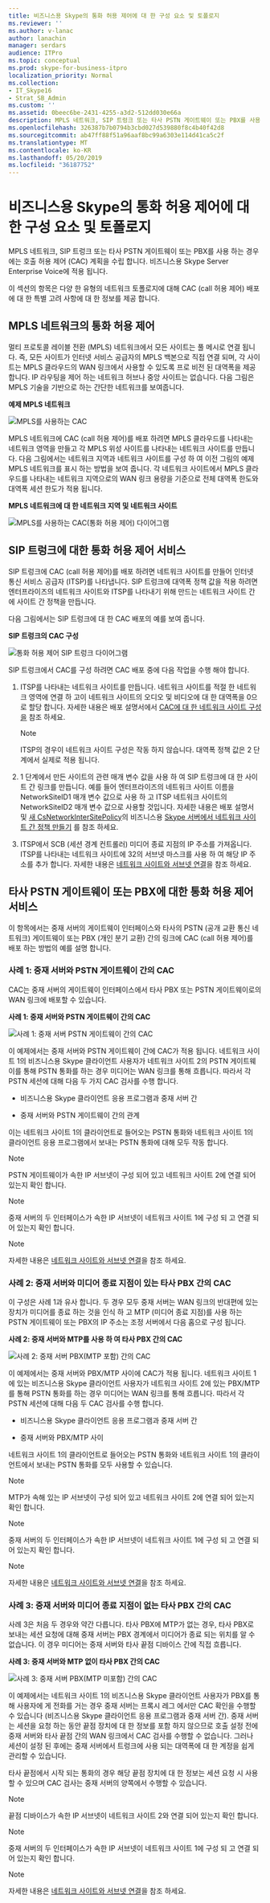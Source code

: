 ```yaml
---
title: 비즈니스용 Skype의 통화 허용 제어에 대 한 구성 요소 및 토폴로지
ms.reviewer: ''
ms.author: v-lanac
author: lanachin
manager: serdars
audience: ITPro
ms.topic: conceptual
ms.prod: skype-for-business-itpro
localization_priority: Normal
ms.collection:
- IT_Skype16
- Strat_SB_Admin
ms.custom: ''
ms.assetid: 0beec6be-2431-4255-a3d2-512dd030e66a
description: MPLS 네트워크, SIP 트렁크 또는 타사 PSTN 게이트웨이 또는 PBX를 사용 하는 경우에는 호출 허용 제어 (CAC) 계획을 수립 합니다. 비즈니스용 Skype Server Enterprise Voice에 적용 됩니다.
ms.openlocfilehash: 326387b7b0794b3cbd027d539880f8c4b40f42d8
ms.sourcegitcommit: ab47ff88f51a96aaf8bc99a6303e114d41ca5c2f
ms.translationtype: MT
ms.contentlocale: ko-KR
ms.lasthandoff: 05/20/2019
ms.locfileid: "36187752"
---
```

# <a name="components-and-topologies-for-call-admission-control-in-skype-for-business"></a>비즈니스용 Skype의 통화 허용 제어에 대 한 구성 요소 및 토폴로지

MPLS 네트워크, SIP 트렁크 또는 타사 PSTN 게이트웨이 또는 PBX를 사용 하는 경우에는 호출 허용 제어 (CAC) 계획을 수립 합니다. 비즈니스용 Skype Server Enterprise Voice에 적용 됩니다.

이 섹션의 항목은 다양 한 유형의 네트워크 토폴로지에 대해 CAC (call 허용 제어) 배포에 대 한 특별 고려 사항에 대 한 정보를 제공 합니다.

## <a name="call-admission-control-on-an-mpls-network"></a>MPLS 네트워크의 통화 허용 제어

멀티 프로토콜 레이블 전환 (MPLS) 네트워크에서 모든 사이트는 풀 메시로 연결 됩니다. 즉, 모든 사이트가 인터넷 서비스 공급자의 MPLS 백본으로 직접 연결 되며, 각 사이트는 MPLS 클라우드의 WAN 링크에서 사용할 수 있도록 프로 비전 된 대역폭을 제공 합니다. IP 라우팅을 제어 하는 네트워크 허브나 중앙 사이트는 없습니다. 다음 그림은 MPLS 기술을 기반으로 하는 간단한 네트워크를 보여줍니다.

**예제 MPLS 네트워크**

![MPLS를 사용하는 CAC](../../media/CAC_MPLS_1.jpg)

MPLS 네트워크에 CAC (call 허용 제어)를 배포 하려면 MPLS 클라우드를 나타내는 네트워크 영역을 만들고 각 MPLS 위성 사이트를 나타내는 네트워크 사이트를 만듭니다. 다음 그림에서는 네트워크 지역과 네트워크 사이트를 구성 하 여 이전 그림의 예제 MPLS 네트워크를 표시 하는 방법을 보여 줍니다. 각 네트워크 사이트에서 MPLS 클라우드를 나타내는 네트워크 지역으로의 WAN 링크 용량을 기준으로 전체 대역폭 한도와 대역폭 세션 한도가 적용 됩니다.

**MPLS 네트워크에 대 한 네트워크 지역 및 네트워크 사이트**

![MPLS를 사용하는 CAC(통화 허용 제어) 다이어그램](../../media/CAC_MPLS_2.jpg)

## <a name="call-admission-control-on-a-sip-trunk"></a>SIP 트렁크에 대한 통화 허용 제어 서비스

SIP 트렁크에 CAC (call 허용 제어)를 배포 하려면 네트워크 사이트를 만들어 인터넷 통신 서비스 공급자 (ITSP)를 나타냅니다. SIP 트렁크에 대역폭 정책 값을 적용 하려면 엔터프라이즈의 네트워크 사이트와 ITSP를 나타내기 위해 만드는 네트워크 사이트 간에 사이트 간 정책을 만듭니다.

다음 그림에서는 SIP 트렁크에 대 한 CAC 배포의 예를 보여 줍니다.

**SIP 트렁크의 CAC 구성**

![통화 허용 제어 SIP 트렁크 다이어그램](../../media/CAC_SIP_trunk_1.jpg)

SIP 트렁크에서 CAC를 구성 하려면 CAC 배포 중에 다음 작업을 수행 해야 합니다.

1. ITSP를 나타내는 네트워크 사이트를 만듭니다. 네트워크 사이트를 적절 한 네트워크 영역에 연결 하 고이 네트워크 사이트의 오디오 및 비디오에 대 한 대역폭을 0으로 할당 합니다. 자세한 내용은 배포 설명서에서 [CAC에 대 한 네트워크 사이트 구성을](https://technet.microsoft.com/library/afcea38f-5789-45ec-97af-c6e38364950c.aspx) 참조 하세요.

    > [!NOTE]
    > ITSP의 경우이 네트워크 사이트 구성은 작동 하지 않습니다. 대역폭 정책 값은 2 단계에서 실제로 적용 됩니다.

2. 1 단계에서 만든 사이트의 관련 매개 변수 값을 사용 하 여 SIP 트렁크에 대 한 사이트 간 링크를 만듭니다. 예를 들어 엔터프라이즈의 네트워크 사이트 이름을 NetworkSiteID1 매개 변수 값으로 사용 하 고 ITSP 네트워크 사이트의 NetworkSiteID2 매개 변수 값으로 사용할 것입니다. 자세한 내용은 배포 설명서 및 [새 CsNetworkInterSitePolicy](https://docs.microsoft.com/powershell/module/skype/new-csnetworkintersitepolicy?view=skype-ps)의 비즈니스용 [Skype 서버에서 네트워크 사이트 간 정책 만들기](../../deploy/deploy-enterprise-voice/create-network-intersite-policies.md) 를 참조 하세요.

3. ITSP에서 SCB (세션 경계 컨트롤러) 미디어 종료 지점의 IP 주소를 가져옵니다. ITSP를 나타내는 네트워크 사이트에 32의 서브넷 마스크를 사용 하 여 해당 IP 주소를 추가 합니다. 자세한 내용은 [네트워크 사이트와 서브넷 연결](https://technet.microsoft.com/library/aa69e3ac-542a-4ba1-9582-2e6bee29f633.aspx)을 참조 하세요.

## <a name="call-admission-control-with-a-third-party-pstn-gateway-or-pbx"></a>타사 PSTN 게이트웨이 또는 PBX에 대한 통화 허용 제어 서비스

이 항목에서는 중재 서버의 게이트웨이 인터페이스와 타사의 PSTN (공개 교환 통신 네트워크) 게이트웨이 또는 PBX (개인 분기 교환) 간의 링크에 CAC (call 허용 제어)를 배포 하는 방법의 예를 설명 합니다.

### <a name="case-1-cac-between-the-mediation-server-and-a-pstn-gateway"></a>사례 1: 중재 서버와 PSTN 게이트웨이 간의 CAC

CAC는 중재 서버의 게이트웨이 인터페이스에서 타사 PBX 또는 PSTN 게이트웨이로의 WAN 링크에 배포할 수 있습니다.

**사례 1: 중재 서버와 PSTN 게이트웨이 간의 CAC**

![사례 1: 중재 서버 PSTN 게이트웨이 간의 CAC](../../media/CAC_gateways_1.jpg)

이 예제에서는 중재 서버와 PSTN 게이트웨이 간에 CAC가 적용 됩니다. 네트워크 사이트 1의 비즈니스용 Skype 클라이언트 사용자가 네트워크 사이트 2의 PSTN 게이트웨이를 통해 PSTN 통화를 하는 경우 미디어는 WAN 링크를 통해 흐릅니다. 따라서 각 PSTN 세션에 대해 다음 두 가지 CAC 검사를 수행 합니다.

- 비즈니스용 Skype 클라이언트 응용 프로그램과 중재 서버 간

- 중재 서버와 PSTN 게이트웨이 간의 관계

이는 네트워크 사이트 1의 클라이언트로 들어오는 PSTN 통화와 네트워크 사이트 1의 클라이언트 응용 프로그램에서 보내는 PSTN 통화에 대해 모두 작동 합니다.

> [!NOTE]
> PSTN 게이트웨이가 속한 IP 서브넷이 구성 되어 있고 네트워크 사이트 2에 연결 되어 있는지 확인 합니다.

> [!NOTE]
> 중재 서버의 두 인터페이스가 속한 IP 서브넷이 네트워크 사이트 1에 구성 되 고 연결 되어 있는지 확인 합니다.

> [!NOTE]
> 자세한 내용은 [네트워크 사이트와 서브넷 연결](https://technet.microsoft.com/library/aa69e3ac-542a-4ba1-9582-2e6bee29f633.aspx)을 참조 하세요.

### <a name="case-2-cac-between-the-mediation-server-and-a-third-party-pbx-with-media-termination-point"></a>사례 2: 중재 서버와 미디어 종료 지점이 있는 타사 PBX 간의 CAC

이 구성은 사례 1과 유사 합니다. 두 경우 모두 중재 서버는 WAN 링크의 반대편에 있는 장치가 미디어를 종료 하는 것을 인식 하 고 MTP (미디어 종료 지점)를 사용 하는 PSTN 게이트웨이 또는 PBX의 IP 주소는 조정 서버에서 다음 홉으로 구성 됩니다.

**사례 2: 중재 서버와 MTP를 사용 하 여 타사 PBX 간의 CAC**

![사례 2: 중재 서버 PBX(MTP 포함) 간의 CAC](../../media/CAC_gateways_2.jpg)

이 예제에서는 중재 서버와 PBX/MTP 사이에 CAC가 적용 됩니다. 네트워크 사이트 1에 있는 비즈니스용 Skype 클라이언트 사용자가 네트워크 사이트 2에 있는 PBX/MTP를 통해 PSTN 통화를 하는 경우 미디어는 WAN 링크를 통해 흐릅니다. 따라서 각 PSTN 세션에 대해 다음 두 CAC 검사를 수행 합니다.

- 비즈니스용 Skype 클라이언트 응용 프로그램과 중재 서버 간

- 중재 서버와 PBX/MTP 사이

네트워크 사이트 1의 클라이언트로 들어오는 PSTN 통화와 네트워크 사이트 1의 클라이언트에서 보내는 PSTN 통화를 모두 사용할 수 있습니다.

> [!NOTE]
> MTP가 속해 있는 IP 서브넷이 구성 되어 있고 네트워크 사이트 2에 연결 되어 있는지 확인 합니다.

> [!NOTE]
> 중재 서버의 두 인터페이스가 속한 IP 서브넷이 네트워크 사이트 1에 구성 되 고 연결 되어 있는지 확인 합니다.

> [!NOTE]
> 자세한 내용은 [네트워크 사이트와 서브넷 연결](https://technet.microsoft.com/library/aa69e3ac-542a-4ba1-9582-2e6bee29f633.aspx)을 참조 하세요.

### <a name="case-3-cac-between-the-mediation-server-and-a-third-party-pbx-without-a-media-termination-point"></a>사례 3: 중재 서버와 미디어 종료 지점이 없는 타사 PBX 간의 CAC

사례 3은 처음 두 경우와 약간 다릅니다. 타사 PBX에 MTP가 없는 경우, 타사 PBX로 보내는 세션 요청에 대해 중재 서버는 PBX 경계에서 미디어가 종료 되는 위치를 알 수 없습니다. 이 경우 미디어는 중재 서버와 타사 끝점 디바이스 간에 직접 흐릅니다.

**사례 3: 중재 서버와 MTP 없이 타사 PBX 간의 CAC**

![사례 3: 중재 서버 PBX(MTP 미포함) 간의 CAC](../../media/CAC_gateways_3.jpg)

이 예제에서는 네트워크 사이트 1의 비즈니스용 Skype 클라이언트 사용자가 PBX를 통해 사용자에 게 전화를 거는 경우 중재 서버는 프록시 레그 에서만 CAC 확인을 수행할 수 있습니다 (비즈니스용 Skype 클라이언트 응용 프로그램과 중재 서버 간). 중재 서버는 세션을 요청 하는 동안 끝점 장치에 대 한 정보를 포함 하지 않으므로 호출 설정 전에 중재 서버와 타사 끝점 간의 WAN 링크에서 CAC 검사를 수행할 수 없습니다. 그러나 세션이 설정 된 후에는 중재 서버에서 트렁크에 사용 되는 대역폭에 대 한 계정을 쉽게 관리할 수 있습니다.

타사 끝점에서 시작 되는 통화의 경우 해당 끝점 장치에 대 한 정보는 세션 요청 시 사용할 수 있으며 CAC 검사는 중재 서버의 양쪽에서 수행할 수 있습니다.

> [!NOTE]
> 끝점 디바이스가 속한 IP 서브넷이 네트워크 사이트 2와 연결 되어 있는지 확인 합니다.

> [!NOTE]
> 중재 서버의 두 인터페이스가 속한 IP 서브넷이 네트워크 사이트 1에 구성 되 고 연결 되어 있는지 확인 합니다.

> [!NOTE]
> 자세한 내용은 [네트워크 사이트와 서브넷 연결](https://technet.microsoft.com/library/aa69e3ac-542a-4ba1-9582-2e6bee29f633.aspx)을 참조 하세요.



